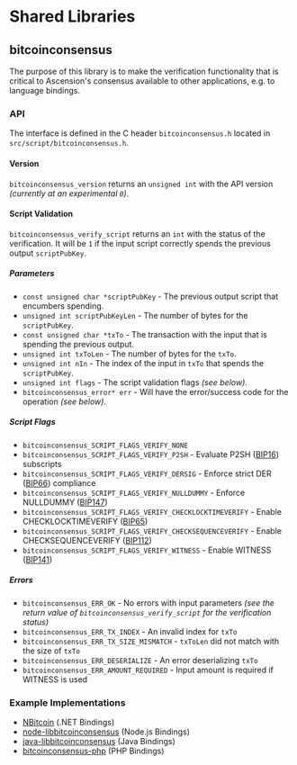 Shared Libraries
================

## bitcoinconsensus

The purpose of this library is to make the verification functionality that is critical to Ascension's consensus available to other applications, e.g. to language bindings.

### API

The interface is defined in the C header `bitcoinconsensus.h` located in  `src/script/bitcoinconsensus.h`.

#### Version

`bitcoinconsensus_version` returns an `unsigned int` with the API version *(currently at an experimental `0`)*.

#### Script Validation

`bitcoinconsensus_verify_script` returns an `int` with the status of the verification. It will be `1` if the input script correctly spends the previous output `scriptPubKey`.

##### Parameters
- `const unsigned char *scriptPubKey` - The previous output script that encumbers spending.
- `unsigned int scriptPubKeyLen` - The number of bytes for the `scriptPubKey`.
- `const unsigned char *txTo` - The transaction with the input that is spending the previous output.
- `unsigned int txToLen` - The number of bytes for the `txTo`.
- `unsigned int nIn` - The index of the input in `txTo` that spends the `scriptPubKey`.
- `unsigned int flags` - The script validation flags *(see below)*.
- `bitcoinconsensus_error* err` - Will have the error/success code for the operation *(see below)*.

##### Script Flags
- `bitcoinconsensus_SCRIPT_FLAGS_VERIFY_NONE`
- `bitcoinconsensus_SCRIPT_FLAGS_VERIFY_P2SH` - Evaluate P2SH ([BIP16](https://github.com/bitcoin/bips/blob/master/bip-0016.mediawiki)) subscripts
- `bitcoinconsensus_SCRIPT_FLAGS_VERIFY_DERSIG` - Enforce strict DER ([BIP66](https://github.com/bitcoin/bips/blob/master/bip-0066.mediawiki)) compliance
- `bitcoinconsensus_SCRIPT_FLAGS_VERIFY_NULLDUMMY` - Enforce NULLDUMMY ([BIP147](https://github.com/bitcoin/bips/blob/master/bip-0147.mediawiki))
- `bitcoinconsensus_SCRIPT_FLAGS_VERIFY_CHECKLOCKTIMEVERIFY` - Enable CHECKLOCKTIMEVERIFY ([BIP65](https://github.com/bitcoin/bips/blob/master/bip-0065.mediawiki))
- `bitcoinconsensus_SCRIPT_FLAGS_VERIFY_CHECKSEQUENCEVERIFY` - Enable CHECKSEQUENCEVERIFY ([BIP112](https://github.com/bitcoin/bips/blob/master/bip-0112.mediawiki))
- `bitcoinconsensus_SCRIPT_FLAGS_VERIFY_WITNESS` - Enable WITNESS ([BIP141](https://github.com/bitcoin/bips/blob/master/bip-0141.mediawiki))

##### Errors
- `bitcoinconsensus_ERR_OK` - No errors with input parameters *(see the return value of `bitcoinconsensus_verify_script` for the verification status)*
- `bitcoinconsensus_ERR_TX_INDEX` - An invalid index for `txTo`
- `bitcoinconsensus_ERR_TX_SIZE_MISMATCH` - `txToLen` did not match with the size of `txTo`
- `bitcoinconsensus_ERR_DESERIALIZE` - An error deserializing `txTo`
- `bitcoinconsensus_ERR_AMOUNT_REQUIRED` - Input amount is required if WITNESS is used

### Example Implementations
- [NBitcoin](https://github.com/NicolasDorier/NBitcoin/blob/master/NBitcoin/Script.cs#L814) (.NET Bindings)
- [node-libbitcoinconsensus](https://github.com/bitpay/node-libbitcoinconsensus) (Node.js Bindings)
- [java-libbitcoinconsensus](https://github.com/dexX7/java-libbitcoinconsensus) (Java Bindings)
- [bitcoinconsensus-php](https://github.com/Bit-Wasp/bitcoinconsensus-php) (PHP Bindings)
